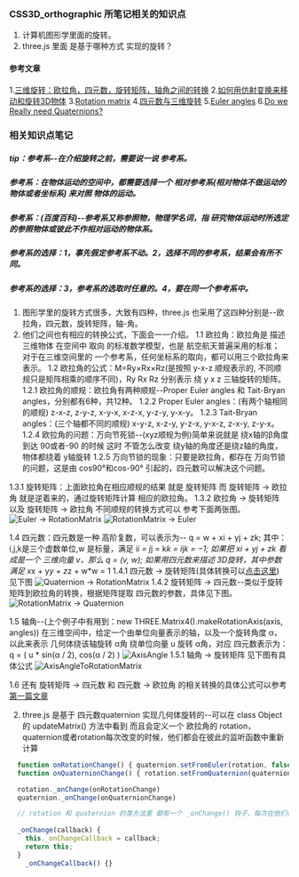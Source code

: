 ### CSS3D_orthographic 所笔记相关的知识点

1. 计算机图形学里面的旋转。
2. three.js 里面 是基于哪种方式 实现的旋转？

#### 参考文章
1.[三维旋转：欧拉角，四元数，旋转矩阵，轴角之间的转换](https://zhuanlan.zhihu.com/p/45404840)
2.[如何用仿射变换来移动和旋转3D物体](https://time.geekbang.org/column/article/271842?cid=100053801)
3.[Rotation matrix](https://en.wikipedia.org/wiki/Rotation_matrix)
4.[四元数与三维旋转](https://krasjet.github.io/quaternion/quaternion.pdf)
5.[Euler angles](https://en.wikipedia.org/wiki/Euler_angles)
6.[Do we Really need Quaternions?](https://www.gamedev.net/reference/articles/article1199.asp)

### 相关知识点笔记
##### tip：参考系--在介绍旋转之前，需要说一说 参考系。 
##### 参考系：在物体运动的空间中，都需要选择一个 相对参考系(相对物体不做运动的物体或者坐标系) 来对照 物体的运动。
##### 参考系：(百度百科)--参考系又称参照物，物理学名词，指 研究物体运动时所选定的参照物体或彼此不作相对运动的物体系。
##### 参考系的选择：1，事先假定参考系不动。2，选择不同的参考系，结果会有所不同。
##### 参考系的选择：3，参考系的选取时任意的。4，要在同一个参考系中。
1. 图形学里的旋转方式很多，大致有四种，three.js 也采用了这四种分别是--欧拉角，四元数，旋转矩阵，轴-角。
1. 他们之间也有相应的转换公式，下面会一一介绍。
1.1 欧拉角：欧拉角是 描述 三维物体 在空间中 取向 的标准数学模型，也是 航空航天普遍采用的标准；
           对于在三维空间里的 一个参考系，任何坐标系的取向，都可以用三个欧拉角来表示。
1.2 欧拉角的公式：M=Ry​×Rx​×Rz(是按照 y-x-z 顺规表示的, 不同顺规只是矩阵相乘的顺序不同)，Ry​ Rx​ Rz 分别表示 绕 y x z 三轴旋转的矩阵。
1.2.1 欧拉角的顺规：欧拉角有两种顺规--Proper Euler angles 和 Tait-Bryan angles，分别都有6种，共12种。
1.2.2 Proper Euler angles：(有两个轴相同的顺规) z-x-z, z-y-z, x-y-x, x-z-x, y-z-y, y-x-y。
1.2.3 Tait-Bryan angles：(三个轴都不同的顺规) x-y-z, x-z-y, y-z-x, y-x-z, z-x-y, z-y-x。
1.2.4 欧拉角的问题：万向节死锁--(xyz顺规为例)简单来说就是 绕x轴的β角度到达 90或者-90 的时候
                   这时 不管怎么改变 绕y轴的角度还是绕z轴的角度，物体都绕着 y轴旋转
1.2.5 万向节锁的现象：只要是欧拉角，都存在 万向节锁的问题，这是由 cos90°和cos-90° 引起的，四元数可以解决这个问题。

1.3.1 旋转矩阵：上面欧拉角在相应顺规的结果 就是 旋转矩阵
               而 旋转矩阵 -> 欧拉角 就是逆着来的，通过旋转矩阵计算 相应的欧拉角。
1.3.2 欧拉角 -> 旋转矩阵 以及 旋转矩阵 -> 欧拉角 不同顺规的转换方式可以 参考下面两张图。
![Euler -> RotationMatrix](../blogs/images/3.css3d_orthographic/Euler.png)
![RotationMatrix -> Euler](../blogs/images/3.css3d_orthographic/RotationMatrix.png)

1.4 四元数：四元数是一种 高阶复数，可以表示为-- q = w + xi + yj + zk;
           其中：i,j,k是三个虚数单位,w 是标量，满足 i*i = j*j = k*k = i*j*k = −1;
           如果把 xi + yj + zk 看成是一个 三维向量 v，那么 q = (v, w);
           如果用四元数来描述 3D旋转，其中参数满足 x*x + y*y + z*z + w*w = 1
1.4.1 四元数 -> 旋转矩阵(具体转换可以[点击这里](https://krasjet.github.io/quaternion/quaternion.pdf)) 见下图
![Quaternion -> RotationMatrix](../blogs/images/3.css3d_orthographic/Quaternion.png)
1.4.2 旋转矩阵 -> 四元数--类似于旋转矩阵到欧拉角的转换，根据矩阵提取 四元数的参数，具体见下图。
![RotationMatrix -> Quaternion](../blogs/images/3.css3d_orthographic/RotationMatrixTOQuaternion.png)

1.5 轴角--(上个例子中有用到：new THREE.Matrix4().makeRotationAxis(axis, angles))
          在三维空间中，给定一个由单位向量表示的轴，以及一个旋转角度 α，以此来表示 几何体绕该轴旋转 α角
          绕单位向量 u 旋转 α角，对应 四元数表示为：q = ( u * sin(α / 2), cos(α / 2) )
![AxisAngle](../blogs/images/3.css3d_orthographic/AxisAngle.png)
1.5.1 轴角 -> 旋转矩阵 见下图有具体公式
![AxisAngleToRotationMatrix](../blogs/images/3.css3d_orthographic/AxisAngleToRotationMatrix.png)

1.6 还有 旋转矩阵 -> 四元数 和 四元数 -> 欧拉角 的相关转换的具体公式可以参考[第一篇文章](https://zhuanlan.zhihu.com/p/45404840)

2. three.js 是基于 四元数quaternion 实现几何体旋转的--可以在 class Object 的 updateMatrix() 方法中看到
   而且会定义一个 欧拉角的 rotation，quaternion或者rotation每次改变的时候，他们都会在彼此的监听函数中重新计算
```javascript
  function onRotationChange() { quaternion.setFromEuler(rotation, false) }
  function onQuaternionChange() { rotation.setFromQuaternion(quaternion, undefined, false) }

  rotation._onChange(onRotationChange)
  quaternion._onChange(onQuaternionChange)

  // rotation 和 quaternion 的类方法里 都有一个 _onChange() 钩子，每次在他们值或被copy的时候都会执行上面的 代码
  
  _onChange(callback) {
    this._onChangeCallback = callback;
    return this;
  }
	_onChangeCallback() {}
```